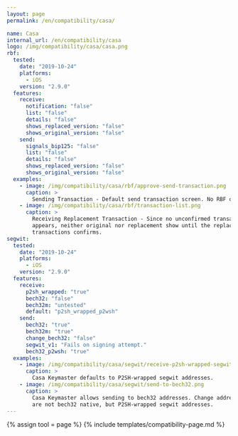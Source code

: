 ```yaml
---
layout: page
permalink: /en/compatibility/casa/

name: Casa
internal_url: /en/compatibility/casa
logo: /img/compatibility/casa/casa.png
rbf:
  tested:
    date: "2019-10-24"
    platforms:
      - iOS
    version: "2.9.0"
  features:
    receive:
      notification: "false"
      list: "false"
      details: "false"
      shows_replaced_version: "false"
      shows_original_version: "false"
    send:
      signals_bip125: "false"
      list: "false"
      details: "false"
      shows_replaced_version: "false"
      shows_original_version: "false"
  examples:
    - image: /img/compatibility/casa/rbf/approve-send-transaction.png
      caption: >
        Sending Transaction - Default send transaction screen. No RBF options.
    - image: /img/compatibility/casa/rbf/transaction-list.png
      caption: >
        Receiving Replacement Transaction - Since no unconfirmed transaction
        appears, neither original nor replacement show until the replacement
        transactions confirms.
segwit:
  tested:
    date: "2019-10-24"
    platforms:
      - iOS
    version: "2.9.0"
  features:
    receive:
      p2sh_wrapped: "true"
      bech32: "false"
      bech32m: "untested"
      default: "p2sh_wrapped_p2wsh"
    send:
      bech32: "true"
      bech32m: "true"
      change_bech32: "false"
      segwit_v1: "Fails on signing attempt."
      bech32_p2wsh: "true"
  examples:
    - image: /img/compatibility/casa/segwit/receive-p2sh-wrapped-segwit.png
      caption: >
        Casa Keymaster defaults to P2SH-wrapped segwit addresses.
    - image: /img/compatibility/casa/segwit/send-to-bech32.png
      caption: >
        Casa Keymaster allows sending to bech32 addresses. Change addresses
        are not bech32 native, but P2SH-wrapped segwit addresses.
---
```

<!-- Casa -->

{% assign tool = page %}
{% include templates/compatibility-page.md %}
